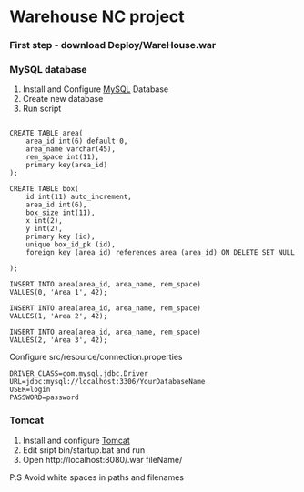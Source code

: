 # Warehouse NC project #

### First step - download Deploy/WareHouse.war ###

### MySQL database ###

1. Install and Configure [MySQL](https://www.mysql.com/) Database
2. Create new database
3. Run script
```

CREATE TABLE area(
	area_id int(6) default 0,
    area_name varchar(45),
    rem_space int(11),
    primary key(area_id)
);

CREATE TABLE box(
	id int(11) auto_increment,
    area_id int(6),
    box_size int(11),
    x int(2),
    y int(2),
    primary key (id),
    unique box_id_pk (id),
    foreign key (area_id) references area (area_id) ON DELETE SET NULL

);

INSERT INTO area(area_id, area_name, rem_space)
VALUES(0, 'Area 1', 42);

INSERT INTO area(area_id, area_name, rem_space)
VALUES(1, 'Area 2', 42);

INSERT INTO area(area_id, area_name, rem_space)
VALUES(2, 'Area 3', 42);

```

Configure src/resource/connection.properties
```
DRIVER_CLASS=com.mysql.jdbc.Driver
URL=jdbc:mysql://localhost:3306/YourDatabaseName
USER=login
PASSWORD=password

```

### Tomcat ###
1. Install and configure [Tomcat](http://tomcat.apache.org/)
2. Edit sript bin/startup.bat and run
3. Open http://localhost:8080/.war fileName/

P.S Avoid white spaces in paths and filenames
